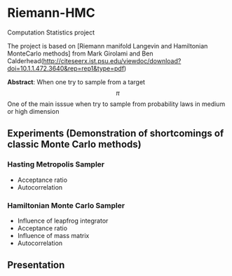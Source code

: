 # Riemann-HMC
Computation Statistics project

The project is based on [Riemann manifold Langevin and Hamiltonian MonteCarlo methods] from  Mark Girolami and Ben Calderhead(http://citeseerx.ist.psu.edu/viewdoc/download?doi=10.1.1.472.3640&rep=rep1&type=pdf)

**Abstract**: 
When one try to sample from a target  $$ \pi$$
One of the main isssue when try to sample from probability laws in medium or high dimension

## Experiments (Demonstration of shortcomings of classic Monte Carlo methods)

### Hasting Metropolis Sampler 
- Acceptance ratio
- Autocorrelation

### Hamiltonian Monte Carlo Sampler
- Influence of leapfrog integrator
- Acceptance ratio
- Influence of mass matrix
- Autocorrelation

## Presentation
